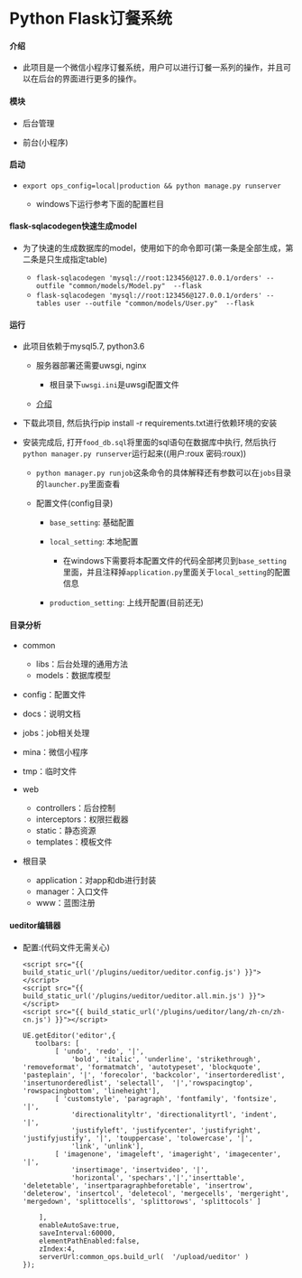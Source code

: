 Python Flask订餐系统
=====================

#### 介绍

- 此项目是一个微信小程序订餐系统，用户可以进行订餐一系列的操作，并且可以在后台的界面进行更多的操作。

#### 模块

- 后台管理

- 前台(小程序)

#### 启动

- `export ops_config=local|production && python manage.py runserver`

    - windows下运行参考下面的配置栏目

#### flask-sqlacodegen快速生成model

- 为了快速的生成数据库的model，使用如下的命令即可(第一条是全部生成，第二条是只生成指定table)

    - `flask-sqlacodegen 'mysql://root:123456@127.0.0.1/orders' --outfile "common/models/Model.py"  --flask`
    - `flask-sqlacodegen 'mysql://root:123456@127.0.0.1/orders' --tables user --outfile "common/models/User.py"  --flask`

#### 运行

- 此项目依赖于mysql5.7, python3.6

    - 服务器部署还需要uwsgi, nginx

        - 根目录下`uwsgi.ini`是uwsgi配置文件

    - [介绍](https://www.cnblogs.com/knarfeh/p/5616515.html)

- 下载此项目, 然后执行pip install -r requirements.txt进行依赖环境的安装

- 安装完成后, 打开`food_db.sql`将里面的sql语句在数据库中执行, 然后执行`python manager.py runserver`运行起来((用户:roux 密码:roux))

    - `python manager.py runjob`这条命令的具体解释还有参数可以在`jobs`目录的`launcher.py`里面查看

    - 配置文件(config目录)

        - `base_setting`: 基础配置

        - `local_setting`: 本地配置

            - 在windows下需要将本配置文件的代码全部拷贝到`base_setting`里面，并且注释掉`application.py`里面关于`local_setting`的配置信息

        - `production_setting`: 上线开配置(目前还无)

#### 目录分析

- common
    - libs：后台处理的通用方法
    - models：数据库模型

- config：配置文件

- docs：说明文档

- jobs：job相关处理

- mina：微信小程序

- tmp：临时文件

- web
    - controllers：后台控制
    - interceptors：权限拦截器
    - static：静态资源
    - templates：模板文件

- 根目录
    - application：对app和db进行封装
    - manager：入口文件
    - www：蓝图注册


#### ueditor编辑器

- 配置:(代码文件无需关心)
    ```
    <script src="{{ build_static_url('/plugins/ueditor/ueditor.config.js') }}"></script>
    <script src="{{ build_static_url('/plugins/ueditor/ueditor.all.min.js') }}"></script>
    <script src="{{ build_static_url('/plugins/ueditor/lang/zh-cn/zh-cn.js') }}"></script>

    UE.getEditor('editor',{
       toolbars: [
            [ 'undo', 'redo', '|',
                'bold', 'italic', 'underline', 'strikethrough', 'removeformat', 'formatmatch', 'autotypeset', 'blockquote', 'pasteplain', '|', 'forecolor', 'backcolor', 'insertorderedlist', 'insertunorderedlist', 'selectall',  '|','rowspacingtop', 'rowspacingbottom', 'lineheight'],
            [ 'customstyle', 'paragraph', 'fontfamily', 'fontsize', '|',
                'directionalityltr', 'directionalityrtl', 'indent', '|',
                'justifyleft', 'justifycenter', 'justifyright', 'justifyjustify', '|', 'touppercase', 'tolowercase', '|',
                'link', 'unlink'],
            [ 'imagenone', 'imageleft', 'imageright', 'imagecenter', '|',
                'insertimage', 'insertvideo', '|',
                'horizontal', 'spechars','|','inserttable', 'deletetable', 'insertparagraphbeforetable', 'insertrow', 'deleterow', 'insertcol', 'deletecol', 'mergecells', 'mergeright', 'mergedown', 'splittocells', 'splittorows', 'splittocols' ]

        ],
        enableAutoSave:true,
        saveInterval:60000,
        elementPathEnabled:false,
        zIndex:4,
        serverUrl:common_ops.build_url(  '/upload/ueditor' )
    });
    ```

